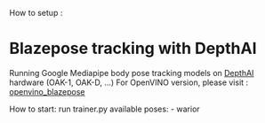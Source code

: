 How to setup :
# Blazepose tracking with DepthAI
Running Google Mediapipe body pose tracking models on [DepthAI](https://docs.luxonis.com/en/gen2/) hardware (OAK-1, OAK-D, ...)
For OpenVINO version, please visit : [openvino_blazepose](https://github.com/geaxgx/openvino_blazepose)

How to start: run trainer.py
available poses:
	- warior
